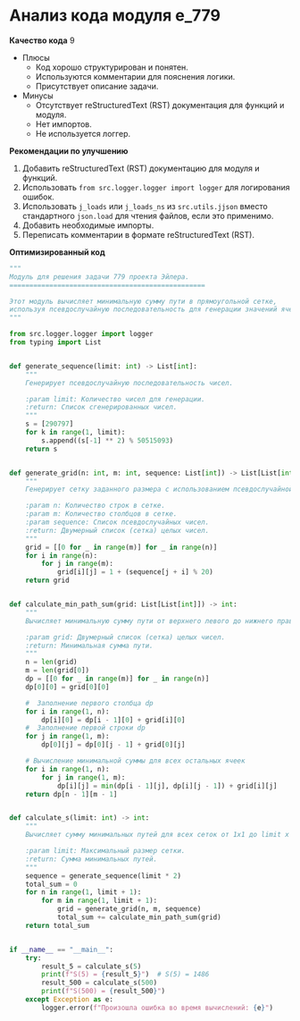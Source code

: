# Анализ кода модуля e_779

**Качество кода**
9
- Плюсы
    - Код хорошо структурирован и понятен.
    - Используются комментарии для пояснения логики.
    - Присутствует описание задачи.
- Минусы
    - Отсутствует reStructuredText (RST) документация для функций и модуля.
    - Нет импортов.
    - Не используется логгер.

**Рекомендации по улучшению**

1.  Добавить reStructuredText (RST) документацию для модуля и функций.
2.  Использовать `from src.logger.logger import logger` для логирования ошибок.
3.  Использовать `j_loads` или `j_loads_ns` из `src.utils.jjson` вместо стандартного `json.load` для чтения файлов, если это применимо.
4.  Добавить необходимые импорты.
5.  Переписать комментарии в формате reStructuredText (RST).

**Оптимизированный код**

```python
"""
Модуль для решения задачи 779 проекта Эйлера.
=================================================

Этот модуль вычисляет минимальную сумму пути в прямоугольной сетке,
используя псевдослучайную последовательность для генерации значений ячеек.
"""

from src.logger.logger import logger
from typing import List


def generate_sequence(limit: int) -> List[int]:
    """
    Генерирует псевдослучайную последовательность чисел.

    :param limit: Количество чисел для генерации.
    :return: Список сгенерированных чисел.
    """
    s = [290797]
    for k in range(1, limit):
        s.append((s[-1] ** 2) % 50515093)
    return s


def generate_grid(n: int, m: int, sequence: List[int]) -> List[List[int]]:
    """
    Генерирует сетку заданного размера с использованием псевдослучайной последовательности.

    :param n: Количество строк в сетке.
    :param m: Количество столбцов в сетке.
    :param sequence: Список псевдослучайных чисел.
    :return: Двумерный список (сетка) целых чисел.
    """
    grid = [[0 for _ in range(m)] for _ in range(n)]
    for i in range(n):
        for j in range(m):
            grid[i][j] = 1 + (sequence[j + i] % 20)
    return grid


def calculate_min_path_sum(grid: List[List[int]]) -> int:
    """
    Вычисляет минимальную сумму пути от верхнего левого до нижнего правого угла сетки.

    :param grid: Двумерный список (сетка) целых чисел.
    :return: Минимальная сумма пути.
    """
    n = len(grid)
    m = len(grid[0])
    dp = [[0 for _ in range(m)] for _ in range(n)]
    dp[0][0] = grid[0][0]

    #  Заполнение первого столбца dp
    for i in range(1, n):
        dp[i][0] = dp[i - 1][0] + grid[i][0]
    #  Заполнение первой строки dp
    for j in range(1, m):
        dp[0][j] = dp[0][j - 1] + grid[0][j]

    # Вычисление минимальной суммы для всех остальных ячеек
    for i in range(1, n):
        for j in range(1, m):
            dp[i][j] = min(dp[i - 1][j], dp[i][j - 1]) + grid[i][j]
    return dp[n - 1][m - 1]


def calculate_s(limit: int) -> int:
    """
    Вычисляет сумму минимальных путей для всех сеток от 1x1 до limit x limit.

    :param limit: Максимальный размер сетки.
    :return: Сумма минимальных путей.
    """
    sequence = generate_sequence(limit * 2)
    total_sum = 0
    for n in range(1, limit + 1):
        for m in range(1, limit + 1):
            grid = generate_grid(n, m, sequence)
            total_sum += calculate_min_path_sum(grid)
    return total_sum


if __name__ == "__main__":
    try:
        result_5 = calculate_s(5)
        print(f"S(5) = {result_5}")  # S(5) = 1486
        result_500 = calculate_s(500)
        print(f"S(500) = {result_500}")
    except Exception as e:
        logger.error(f"Произошла ошибка во время вычислений: {e}")
```
